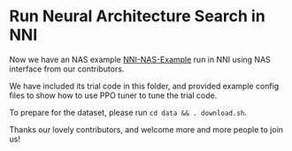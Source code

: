 # Run Neural Architecture Search in NNI
 
Now we have an NAS example [NNI-NAS-Example](https://github.com/Crysple/NNI-NAS-Example) run in NNI using NAS interface from our contributors.	

We have included its trial code in this folder, and provided example config files to show how to use PPO tuner to tune the trial code.

To prepare for the dataset, please run `cd data && . download.sh`.

Thanks our lovely contributors, and welcome more and more people to join us!


